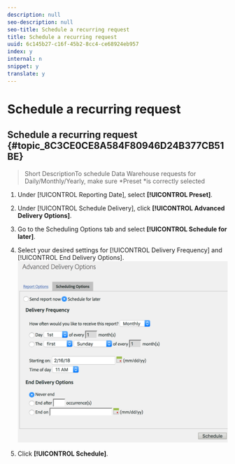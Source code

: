 ```yaml
---
description: null
seo-description: null
seo-title: Schedule a recurring request
title: Schedule a recurring request
uuid: 6c145b27-c16f-45b2-8cc4-ce68924eb957
index: y
internal: n
snippet: y
translate: y
---
```


# Schedule a recurring request

## Schedule a recurring request {#topic_8C3CE0CE8A584F80946D24B377CB51BE}
>Short DescriptionTo schedule Data Warehouse requests for Daily/Monthly/Yearly, make sure *Preset *is correctly selected 

1. Under [!UICONTROL  Reporting Date], select **[!UICONTROL  Preset]**.
1. Under [!UICONTROL  Schedule Delivery], click **[!UICONTROL  Advanced Delivery Options]**.
1. Go to the Scheduling Options tab and select **[!UICONTROL  Schedule for later]**.
1. Select your desired settings for [!UICONTROL  Delivery Frequency] and [!UICONTROL  End Delivery Options]. ![](assets/dw_schedule.png) 

1. Click **[!UICONTROL  Schedule]**.
